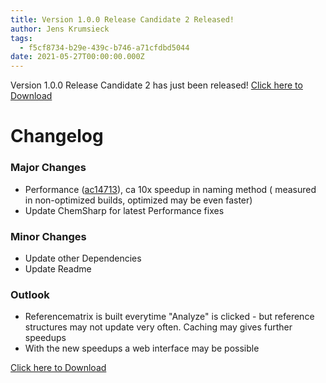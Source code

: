 ```yaml
---
title: Version 1.0.0 Release Candidate 2 Released!
author: Jens Krumsieck
tags:
  - f5cf8734-b29e-439c-b746-a71cfdbd5044
date: 2021-05-27T00:00:00.000Z
---
```

Version 1.0.0 Release Candidate 2 has just been released!
[Click here to Download](https://github.com/JensKrumsieck/PorphyStruct/releases/tag/v1.0.0-rc.2)


# Changelog
### Major Changes
* Performance ([ac14713](https://github.com/JensKrumsieck/PorphyStruct/commit/ac1471387285a0b9ffa5df6c23d5299099cfba46)), ca 10x speedup in naming method ( measured in non-optimized builds, optimized may be even faster)
* Update ChemSharp for latest Performance fixes 

### Minor Changes
* Update other Dependencies
* Update Readme

### Outlook
* Referencematrix is built everytime "Analyze" is clicked - but reference structures may not update very often. Caching may gives further speedups
* With the new speedups a web interface may be possible

[Click here to Download](https://github.com/JensKrumsieck/PorphyStruct/releases/tag/v1.0.0-rc.2)